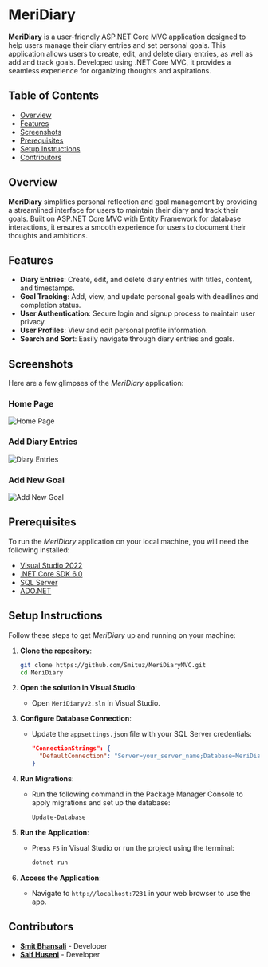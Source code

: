 # MeriDiary

**MeriDiary** is a user-friendly ASP.NET Core MVC application designed to help users manage their diary entries and set personal goals. This application allows users to create, edit, and delete diary entries, as well as add and track goals. Developed using .NET Core MVC, it provides a seamless experience for organizing thoughts and aspirations.

## Table of Contents
- [Overview](#overview)
- [Features](#features)
- [Screenshots](#screenshots)
- [Prerequisites](#prerequisites)
- [Setup Instructions](#setup-instructions)
- [Contributors](#contributors)

## Overview
**MeriDiary** simplifies personal reflection and goal management by providing a streamlined interface for users to maintain their diary and track their goals. Built on ASP.NET Core MVC with Entity Framework for database interactions, it ensures a smooth experience for users to document their thoughts and ambitions.

## Features
- **Diary Entries**: Create, edit, and delete diary entries with titles, content, and timestamps.
- **Goal Tracking**: Add, view, and update personal goals with deadlines and completion status.
- **User Authentication**: Secure login and signup process to maintain user privacy.
- **User Profiles**: View and edit personal profile information.
- **Search and Sort**: Easily navigate through diary entries and goals.

## Screenshots
Here are a few glimpses of the *MeriDiary* application:

### Home Page
![Home Page]()

###  Add Diary Entries
![Diary Entries]()

### Add New Goal
![Add New Goal]()

## Prerequisites
To run the *MeriDiary* application on your local machine, you will need the following installed:

- [Visual Studio 2022](https://visualstudio.microsoft.com/)
- [.NET Core SDK 6.0](https://dotnet.microsoft.com/download/dotnet/6.0)
- [SQL Server](https://www.microsoft.com/en-us/sql-server/sql-server-downloads)
- [ADO.NET](https://learn.microsoft.com/en-us/dotnet/framework/data/adonet/ado-net-overview)

## Setup Instructions
Follow these steps to get *MeriDiary* up and running on your machine:

1. **Clone the repository**:
    ```bash
    git clone https://github.com/Smituz/MeriDiaryMVC.git
    cd MeriDiary
    ```

2. **Open the solution in Visual Studio**:
    - Open `MeriDiaryv2.sln` in Visual Studio.

3. **Configure Database Connection**:
    - Update the `appsettings.json` file with your SQL Server credentials:
      ```json
      "ConnectionStrings": {
        "DefaultConnection": "Server=your_server_name;Database=MeriDiaryDB;Trusted_Connection=True;MultipleActiveResultSets=true"
      }
      ```

4. **Run Migrations**:
    - Run the following command in the Package Manager Console to apply migrations and set up the database:
      ```powershell
      Update-Database
      ```

5. **Run the Application**:
    - Press `F5` in Visual Studio or run the project using the terminal:
      ```bash
      dotnet run
      ```

6. **Access the Application**:
    - Navigate to `http://localhost:7231` in your web browser to use the app.

## Contributors
- **[Smit Bhansali](https://github.com/Smituz/)** - Developer
- **[Saif Huseni](https://github.com/saifhuseni)** - Developer
